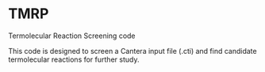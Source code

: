 # TMRP
Termolecular Reaction Screening code

This code is designed to screen a Cantera input file (.cti) and find candidate termolecular reactions for further study.
